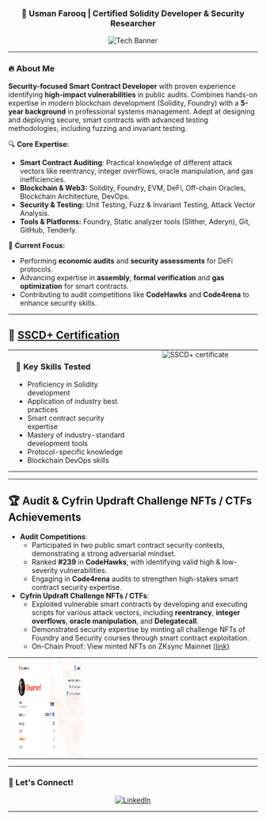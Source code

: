 
<h3 align="center">🔗 Usman Farooq | Certified Solidity Developer & Security Researcher</h3>

<div align="center">
  <img src="https://mir-s3-cdn-cf.behance.net/project_modules/source/79731568097599.5b50bca477735.jpg" height="200" alt="Tech Banner" />
</div>

---

### 🔥 About Me

**Security-focused Smart Contract Developer** with proven experience identifying **high-impact vulnerabilities** in public audits. Combines hands-on expertise in modern blockchain development (Solidity, Foundry) with a **5-year background** in professional systems management. Adept at designing and deploying secure, smart contracts with advanced testing methodologies, including fuzzing and invariant testing. 

🔍 **Core Expertise:**
- **Smart Contract Auditing**: Practical knowledge of different attack vectors like reentrancy, integer overflows, oracle manipulation, and gas inefficiencies.
- **Blockchain & Web3:** Solidity, Foundry, EVM, DeFi, Off-chain Oracles, Blockchain Architecture, DevOps.
- **Security & Testing:** Unit Testing, Fuzz & Invariant Testing, Attack Vector Analysis.
- **Tools & Platforms:** Foundry, Static analyzer tools (Slither, Aderyn), Git, GitHub, Tenderly.

🚀 **Current Focus:**
- Performing **economic audits** and **security assessments** for DeFi protocols.
- Advancing expertise in **assembly**, **formal verification** and **gas optimization** for smart contracts.
- Contributing to audit competitions like **CodeHawks** and **Code4rena** to enhance security skills.

---

## 🏅 **[SSCD+ Certification](https://profiles.cyfrin.io/u/0xusmanf/certificates/solidity-certification)**

<div align="center">
  <table width="100%">
    <tr>
      <td width="50%" style="vertical-align: top; padding: 0 15px;">
        <h3>💪 Key Skills Tested</h3>
        <ul>
          <li>Proficiency in Solidity development</li>
          <li>Application of industry best practices</li>
          <li>Smart contract security expertise</li>
          <li>Mastery of industry-standard development tools</li>
          <li>Protocol-specific knowledge</li>
          <li>Blockchain DevOps skills</li>
        </ul>
      </td>
      <td width="50%" style="vertical-align: top; text-align: center; padding: 0 15px;">
        <img src="https://res.cloudinary.com/droqoz7lg/image/upload/f_png/q_auto/v1751954616/course-completion-pdfs-real/l5tf11a4nbzpgmr/SC00003.pdf" height="250" alt="SSCD+ certificate" />
      </td>
    </tr>
  </table>
</div>

---

## 🏆 Audit & Cyfrin Updraft Challenge NFTs / CTFs Achievements

- **Audit Competitions**:
  - Participated in two public smart contract security contests, demonstrating a strong adversarial mindset.
  - Ranked **#239** in **CodeHawks**, with identifying valid high & low-severity vulnerabilities.
  - Engaging in **Code4rena** audits to strengthen high-stakes smart contract security expertise.
- **Cyfrin Updraft Challenge NFTs / CTFs**:
  - Exploited vulnerable smart contracts by developing and executing scripts for various attack vectors, including **reentrancy**, **integer overflows**, **oracle manipulation**, and **Delegatecall**.
  - Demonstrated security expertise by minting all challenge NFTs of Foundry and Security courses through smart contract exploitation.
  - On-Chain Proof: View minted NFTs on ZKsync Mainnet [(link)](https://www.oklink.com/zksync-era/address/0xa902fb9cdd94324c7380c7dacae428413db87b1e/assets/nft)
 
<div align="center">
  <table width="100%">
    <tr>
      <td width="33%" style="vertical-align: top; text-align: center; padding: 0 15px;">
        <img src="https://github.com/0xusmanf/0xusmanf/blob/main/0xusmanf-stats.png" height="200" alt="Security researcher statistics" />
      </td>
      <td width="33%" style="vertical-align: top; text-align: center; padding: 0 15px;">
      </td>
      <td width="34%" style="vertical-align: top; text-align: center; padding: 0 15px;">
      </td>
    </tr>
  </table>
</div>

---

### 📧 Let's Connect!

<p align="center">
  <a href="https://www.linkedin.com/in/0xusmanf" target="_blank">
    <img src="https://img.shields.io/badge/-LinkedIn-%230077B5?style=for-the-badge&logo=linkedin&logoColor=white" alt="LinkedIn" />
  </a>
</p>

---
